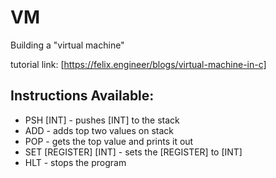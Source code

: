 # VM
Building a "virtual machine"

tutorial link: [https://felix.engineer/blogs/virtual-machine-in-c]

## Instructions Available:
  * PSH [INT] - pushes [INT] to the stack
  * ADD - adds top two values on stack
  * POP - gets the top value and prints it out
  * SET [REGISTER] [INT] - sets the [REGISTER] to [INT]
  * HLT - stops the program
